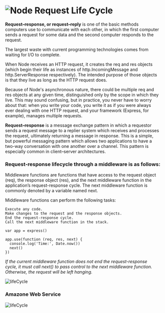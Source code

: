  #  ![Node](https://heroku-elements.s3.amazonaws.com/buttons/uploaded_logos/000/002/550/icon/nodejs.png?1476395955) Request Life Cycle

**Request–response, or request–reply** is one of the basic methods computers use to communicate with each other, in which the first computer sends a request for some data and the second computer responds to the request.

The largest waste with current programming technologies comes from waiting for I/O to complete. 

When Node receives an HTTP request, it creates the req and res objects (which begin their life as instances of http.IncomingMessage and http.ServerResponse respectively). The intended purpose of those objects is that they live as long as the HTTP request does.

Because of Node's asynchronous nature, there could be multiple req and res objects at any given time, distinguished only by the scope in which they live. This may sound confusing, but in practice, you never have to worry about that: when you write your code, you write it as if you were always ever dealing with one HTTP request, and your framework (Express, for example), manages multiple requests.

**Request–response** is a message exchange pattern in which a requestor sends a request message to a replier system which receives and processes the request, ultimately returning a message in response. This is a simple, but powerful messaging pattern which allows two applications to have a two-way conversation with one another over a channel. This pattern is especially common in client–server architectures.

### Request-response lifecycle through a middleware is as follows:
Middleware functions are functions that have access to the request object (req), the response object (res), and the next middleware function in the application’s request-response cycle. The next middleware function is commonly denoted by a variable named next.

Middleware functions can perform the following tasks:

    Execute any code.
    Make changes to the request and the response objects.
    End the request-response cycle.
    Call the next middleware function in the stack.
    
```    
var app = express()

app.use(function (req, res, next) {
  console.log('Time:', Date.now())
  next()
})
```


*If the current middleware function does not end the request-response cycle, it must call next() to pass control to the next middleware function. Otherwise, the request will be left hanging.*
    

![lifeCycle](https://vietcanho.files.wordpress.com/2016/06/middleware.png?w=1462)



### Amazone Web Service
![lifeCycle](https://image.slidesharecdn.com/5-160503081810/95/javascript-nodejs-development-on-amazon-web-services-33-638.jpg?cb=1462263535)









